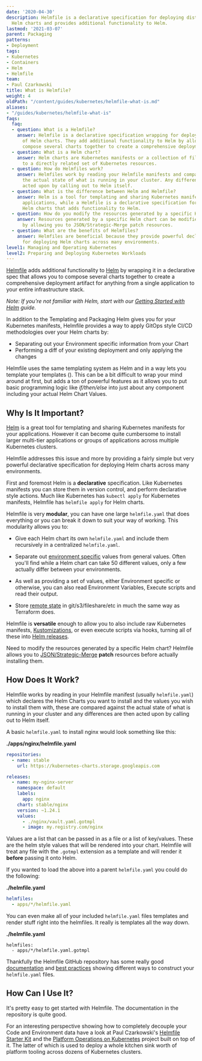 ```yaml
---
date: '2020-04-30'
description: Helmfile is a declarative specification for deploying distributions of
  Helm charts and provides additional functionality to Helm.
lastmod: '2021-03-07'
parent: Packaging
patterns:
- Deployment
tags:
- Kubernetes
- Containers
- Helm
- Helmfile
team:
- Paul Czarkowski
title: What is Helmfile?
weight: 4
oldPath: "/content/guides/kubernetes/helmfile-what-is.md"
aliases:
- "/guides/kubernetes/helmfile-what-is"
faqs:
  faq:
  - question: What is a Helmfile?
    answer: Helmfile is a declarative specification wrapping for deploying distributions
      of Helm charts. They add additional functionality to Helm by allowing you to
      compose several charts together to create a comprehensive deployment artifact.
  - question: What is a Helm chart?
    answer: Helm charts are Kubernetes manifests or a collection of files that correspond
      to a directly related set of Kubernetes resources.
  - question: How do Helmfiles work?
    answer: Helmfiles work by reading your Helmfile manifests and comparing them against
      the actual state of what is running in your cluster. Any differences are then
      acted upon by calling out to Helm itself.
  - question: What is the difference between Helm and Helmfile?
    answer: Helm is a tool for templating and sharing Kubernetes manifests for your
      applications, while a Helmfile is a declarative specification for deploying
      Helm charts that adds functionality to Helm.
  - question: How do you modify the resources generated by a specific Helm chart?
    answer: Resources generated by a specific Helm chart can be modified before installation
      by allowing you to JSON/Strategic-Merge patch resources.
  - question: What are the benefits of Helmfiles?
    answer: Helmfiles are beneficial because they provide powerful declarative specification
      for deploying Helm charts across many environments.
level1: Managing and Operating Kubernetes
level2: Preparing and Deploying Kubernetes Workloads
---
```


[Helmfile](https://github.com/roboll/helmfile) adds additional functionality to [Helm](https://helm.sh) by wrapping it in a declarative spec that allows you to compose several charts together to create a comprehensive deployment artifact for anything from a single application to your entire infrastructure stack.

_Note: If you're not familiar with Helm, start with our [Getting Started with Helm](../helm-what-is) guide._

In addition to the Templating and Packaging Helm gives you for your Kubernetes manifests, Helmfile provides a way to apply GitOps style CI/CD methodologies over your Helm charts by:

* Separating out your Environment specific information from your Chart
* Performing a diff of your existing deployment and only applying the changes

Helmfile uses the same templating system as Helm and in a way lets you template your templates (*<insert yo dawg meme here>*). This can be a bit difficult to wrap your mind around at first, but adds a ton of powerful features as it allows you to put basic programming logic like *if/then/else* into just about any component including your actual Helm Chart Values.

## Why Is It Important?

[Helm](https://helm.sh) is a great tool for templating and sharing Kubernetes manifests for your applications. However it can become quite cumbersome to install larger multi-tier applications or groups of applications across multiple Kubernetes clusters.

Helmfile addresses this issue and more by providing a fairly simple but very powerful declarative specification for deploying Helm charts across many environments.

First and foremost Helm is a **declarative** specification. Like Kubernetes manifests you can store them in version control, and perform declarative style actions. Much like Kubernetes has `kubectl apply` for Kubernetes manifests, Helmfile has `helmfile apply` for Helm charts.

Helmfile is very **modular**, you can have one large `helmfile.yaml` that does everything or you can break it down to suit your way of working. This modularity allows you to:

* Give each Helm chart its own `helmfile.yaml` and include them recursively in a centralized `helmfile.yaml`.

* Separate out [environment specific](https://github.com/roboll/helmfile/blob/master/docs/writing-helmfile.md#layering-state-files) values from general values. Often you'll find while a Helm chart can take 50 different values, only a few actually differ between your environments.

* As well as providing a set of values, either Environment specific or otherwise, you can also read Environment Variables, Execute scripts and read their output.

* Store [remote state](https://github.com/roboll/helmfile/pull/648) in git/s3/fileshare/etc in much the same way as Terraform does.

Helmfile is **versatile** enough to allow you to also include raw Kubernetes manifests, [Kustomizations](https://github.com/kubernetes-sigs/kustomize), or even execute scripts via hooks, turning all of these into [Helm releases](https://github.com/roboll/helmfile/pull/673).

Need to modify the resources generated by a specific Helm chart? Helmfile allows you to [JSON/Strategic-Merge](https://github.com/roboll/helmfile/pull/673) **patch** resources before actually installing them.


## How Does It Work?

Helmfile works by reading in your Helmfile manifest (usually `helmfile.yaml`) which declares the Helm Charts you want to install and the values you wish to install them with, these are compared against the actual state of what is running in your cluster and any differences are then acted upon by calling out to Helm itself.

A basic `helmfile.yaml` to install nginx would look something like this:

**./apps/nginx/helmfile.yaml**
```yaml
repositories:
  - name: stable
    url: https://kubernetes-charts.storage.googleapis.com

releases:
  - name: my-nginx-server
    namespace: default
    labels:
      app: nginx
    chart: stable/nginx
    version: ~1.24.1
    values:
      - ./nginx/vault.yaml.gotmpl
      - image: my.registry.com/nginx
```

Values are a list that can be passed in as a file or a list of key/values. These are the helm style values that will be rendered into your chart. Helmfile will treat any file with the `.gotmpl` extension as a template and will render it **before** passing it onto Helm.

If you wanted to load the above into a parent `helmfile.yaml` you could do the following:

**./helmfile.yaml**
```yaml
helmfiles:
  - apps/*/helmfile.yaml
```

You can even make all of your included `helmfile.yaml` files templates and render stuff right into the helmfiles. It really is templates all the way down.

**./helmfile.yaml**
```
helmfiles:
  - apps/*/helmfile.yaml.gotmpl
```

Thankfully the Helmfile GitHub repository has some really good [documentation](https://github.com/roboll/helmfile#configuration) and [best practices](https://github.com/roboll/helmfile/blob/master/docs/writing-helmfile.md) showing different ways to construct your `helmfile.yaml` files.

## How Can I Use It?

It's pretty easy to get started with Helmfile. The documentation in the repository is quite good.

For an interesting perspective showing how to completely decouple your Code and Environment data have a look at Paul Czarkowski's [Helmfile Starter Kit](https://github.com/paulczar/helmfile-starter-kit) and the [Platform Operations on Kubernetes](https://github.com/paulczar/platform-operations-on-kubernetes) project built on top of it. The latter of which is used to deploy a whole kitchen sink worth of platform tooling across dozens of Kubernetes clusters.
